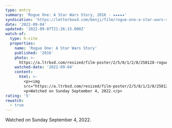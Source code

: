 ```yaml
---
type: entry
summary: 'Rogue One: A Star Wars Story, 2016 - ★★★★★'
syndication: 'https://letterboxd.com/benji/film/rogue-one-a-star-wars-story/4/'
date: '2022-09-04'
updated: '2022-09-07T21:26:15.000Z'
watch-of:
  type: h-cite
  properties:
    name: 'Rogue One: A Star Wars Story'
    published: '2016'
    photo: >-
      https://a.ltrbxd.com/resized/film-poster/2/5/8/1/2/8/258128-rogue-one-a-star-wars-story-0-600-0-900-crop.jpg?v=eff30d0282
    watched-date: '2022-09-04'
    content:
      html: >-
        <p><img
        src="https://a.ltrbxd.com/resized/film-poster/2/5/8/1/2/8/258128-rogue-one-a-star-wars-story-0-600-0-900-crop.jpg?v=eff30d0282"/></p>
        <p>Watched on Sunday September 4, 2022.</p>
rating: '5'
rewatch:
  - true
---
```

Watched on Sunday September 4, 2022.
